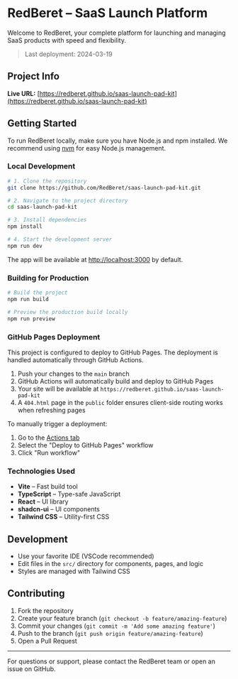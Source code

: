 # RedBeret – SaaS Launch Platform

Welcome to RedBeret, your complete platform for launching and managing SaaS products with speed and flexibility.

> Last deployment: 2024-03-19

## Project Info

**Live URL:** [https://redberet.github.io/saas-launch-pad-kit](https://redberet.github.io/saas-launch-pad-kit)

## Getting Started

To run RedBeret locally, make sure you have Node.js and npm installed. We recommend using [nvm](https://github.com/nvm-sh/nvm#installing-and-updating) for easy Node.js management.

### Local Development

```sh
# 1. Clone the repository
git clone https://github.com/RedBeret/saas-launch-pad-kit.git

# 2. Navigate to the project directory
cd saas-launch-pad-kit

# 3. Install dependencies
npm install

# 4. Start the development server
npm run dev
```

The app will be available at [http://localhost:3000](http://localhost:3000) by default.

### Building for Production

```sh
# Build the project
npm run build

# Preview the production build locally
npm run preview
```

### GitHub Pages Deployment

This project is configured to deploy to GitHub Pages. The deployment is handled automatically through GitHub Actions.

1. Push your changes to the `main` branch
2. GitHub Actions will automatically build and deploy to GitHub Pages
3. Your site will be available at `https://redberet.github.io/saas-launch-pad-kit`
4. A `404.html` page in the `public` folder ensures client-side routing works when refreshing pages

To manually trigger a deployment:
1. Go to the [Actions tab](https://github.com/RedBeret/saas-launch-pad-kit/actions)
2. Select the "Deploy to GitHub Pages" workflow
3. Click "Run workflow"

### Technologies Used

- **Vite** – Fast build tool
- **TypeScript** – Type-safe JavaScript
- **React** – UI library
- **shadcn-ui** – UI components
- **Tailwind CSS** – Utility-first CSS

## Development

- Use your favorite IDE (VSCode recommended)
- Edit files in the `src/` directory for components, pages, and logic
- Styles are managed with Tailwind CSS

## Contributing

1. Fork the repository
2. Create your feature branch (`git checkout -b feature/amazing-feature`)
3. Commit your changes (`git commit -m 'Add some amazing feature'`)
4. Push to the branch (`git push origin feature/amazing-feature`)
5. Open a Pull Request

---

For questions or support, please contact the RedBeret team or open an issue on GitHub.
